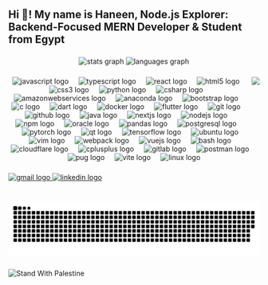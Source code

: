 <h2 align="left">Hi 👋! My name is Haneen, Node.js Explorer: Backend-Focused MERN Developer & Student from Egypt</h2>

###

<div align="center">
  <img src="https://github-readme-stats.vercel.app/api?username=haneenakram&hide_title=false&hide_rank=false&show_icons=true&include_all_commits=true&count_private=true&disable_animations=false&theme=dracula&locale=en&hide_border=false" height="150" alt="stats graph"  />
  <img src="https://github-readme-stats.vercel.app/api/top-langs?username=haneenakram&locale=en&hide_title=false&layout=compact&card_width=320&langs_count=5&theme=dracula&hide_border=false" height="150" alt="languages graph"  />
</div>

###

<img align="right" height="100" src="https://media4.giphy.com/media/v1.Y2lkPTc5MGI3NjExOGZiY25ibnlhZ2w5ZWlzcnFoMTEzODV3a2h6YXJkamRzN2pha2s4OCZlcD12MV9pbnRlcm5hbF9naWZfYnlfaWQmY3Q9Zw/IffynfmUGfqx65LH5A/giphy.gif"  />

###

<div align="center">
  <img src="https://skillicons.dev/icons?i=js" height="38" alt="javascript logo"  />
  <img width="12" />
  <img src="https://skillicons.dev/icons?i=ts" height="38" alt="typescript logo"  />
  <img width="12" />
  <img src="https://skillicons.dev/icons?i=react" height="38" alt="react logo"  />
  <img width="12" />
  <img src="https://skillicons.dev/icons?i=html" height="38" alt="html5 logo"  />
  <img width="12" />
  <img src="https://skillicons.dev/icons?i=css" height="38" alt="css3 logo"  />
  <img width="12" />
  <img src="https://skillicons.dev/icons?i=py" height="38" alt="python logo"  />
  <img width="12" />
  <img src="https://skillicons.dev/icons?i=cs" height="38" alt="csharp logo"  />
  <img width="12" />
  <img src="https://skillicons.dev/icons?i=aws" height="38" alt="amazonwebservices logo"  />
  <img width="12" />
  <img src="https://cdn.jsdelivr.net/gh/devicons/devicon/icons/anaconda/anaconda-original.svg" height="38" alt="anaconda logo"  />
  <img width="12" />
  <img src="https://skillicons.dev/icons?i=bootstrap" height="38" alt="bootstrap logo"  />
  <img width="12" />
  <img src="https://skillicons.dev/icons?i=c" height="38" alt="c logo"  />
  <img width="12" />
  <img src="https://skillicons.dev/icons?i=dart" height="38" alt="dart logo"  />
  <img width="12" />
  <img src="https://skillicons.dev/icons?i=docker" height="38" alt="docker logo"  />
  <img width="12" />
  <img src="https://skillicons.dev/icons?i=flutter" height="38" alt="flutter logo"  />
  <img width="12" />
  <img src="https://skillicons.dev/icons?i=git" height="38" alt="git logo"  />
  <img width="12" />
  <img src="https://skillicons.dev/icons?i=github" height="38" alt="github logo"  />
  <img width="12" />
  <img src="https://skillicons.dev/icons?i=java" height="38" alt="java logo"  />
  <img width="12" />
  <img src="https://cdn.jsdelivr.net/gh/devicons/devicon/icons/nextjs/nextjs-original.svg" height="38" alt="nextjs logo"  />
  <img width="12" />
  <img src="https://cdn.jsdelivr.net/gh/devicons/devicon/icons/nodejs/nodejs-original.svg" height="38" alt="nodejs logo"  />
  <img width="12" />
  <img src="https://cdn.jsdelivr.net/gh/devicons/devicon/icons/npm/npm-original-wordmark.svg" height="38" alt="npm logo"  />
  <img width="12" />
  <img src="https://cdn.jsdelivr.net/gh/devicons/devicon/icons/oracle/oracle-original.svg" height="38" alt="oracle logo"  />
  <img width="12" />
  <img src="https://cdn.jsdelivr.net/gh/devicons/devicon/icons/pandas/pandas-original.svg" height="38" alt="pandas logo"  />
  <img width="12" />
  <img src="https://skillicons.dev/icons?i=postgres" height="38" alt="postgresql logo"  />
  <img width="12" />
  <img src="https://skillicons.dev/icons?i=pytorch" height="38" alt="pytorch logo"  />
  <img width="12" />
  <img src="https://skillicons.dev/icons?i=qt" height="38" alt="qt logo"  />
  <img width="12" />
  <img src="https://skillicons.dev/icons?i=tensorflow" height="38" alt="tensorflow logo"  />
  <img width="12" />
  <img src="https://cdn.jsdelivr.net/gh/devicons/devicon/icons/ubuntu/ubuntu-plain.svg" height="38" alt="ubuntu logo"  />
  <img width="12" />
  <img src="https://skillicons.dev/icons?i=vim" height="38" alt="vim logo"  />
  <img width="12" />
  <img src="https://cdn.jsdelivr.net/gh/devicons/devicon/icons/webpack/webpack-original.svg" height="38" alt="webpack logo"  />
  <img width="12" />
  <img src="https://cdn.jsdelivr.net/gh/devicons/devicon/icons/vuejs/vuejs-original.svg" height="38" alt="vuejs logo"  />
  <img width="12" />
  <img src="https://skillicons.dev/icons?i=bash" height="38" alt="bash logo"  />
  <img width="12" />
  <img src="https://skillicons.dev/icons?i=cloudflare" height="38" alt="cloudflare logo"  />
  <img width="12" />
  <img src="https://skillicons.dev/icons?i=cpp" height="38" alt="cplusplus logo"  />
  <img width="12" />
  <img src="https://skillicons.dev/icons?i=gitlab" height="38" alt="gitlab logo"  />
  <img width="12" />
  <img src="https://skillicons.dev/icons?i=postman" height="38" alt="postman logo"  />
  <img width="12" />
  <img src="https://skillicons.dev/icons?i=pug" height="38" alt="pug logo"  />
  <img width="12" />
  <img src="https://skillicons.dev/icons?i=vite" height="38" alt="vite logo"  />
  <img width="12" />
  <img src="https://skillicons.dev/icons?i=linux" height="38" alt="linux logo"  />
</div>

###

<div align="left">
  <a href="haneenakram3040@gmail.com" target="_blank">
    <img src="https://img.shields.io/static/v1?message=Gmail&logo=gmail&label=&color=D14836&logoColor=white&labelColor=&style=for-the-badge" height="35" alt="gmail logo"  />
  </a>
  <a href="https://www.linkedin.com/in/haneen-akram/" target="_blank">
    <img src="https://img.shields.io/static/v1?message=LinkedIn&logo=linkedin&label=&color=0077B5&logoColor=white&labelColor=&style=for-the-badge" height="35" alt="linkedin logo"  />
  </a>
</div>

###

<br clear="both">

<picture>
  <source media="(prefers-color-scheme: dark)" srcset="https://raw.githubusercontent.com/haneenakram/haneenakram/output/github-snake-dark.svg" />
  <source media="(prefers-color-scheme: light)" srcset="https://raw.githubusercontent.com/haneenakram/haneenakram/output/github-snake.svg" />
  <img alt="github-snake" src="https://raw.githubusercontent.com/haneenakram/haneenakram/output/github-snake.svg" />
</picture>

###

![Stand With Palestine](https://raw.githubusercontent.com/Safouene1/support-palestine-banner/master/StandWithPalestine.svg)

###
